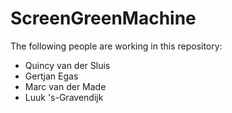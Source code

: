 # ScreenGreenMachine
The following people are working in this repository:
- Quincy van der Sluis
- Gertjan Egas
- Marc van der Made
- Luuk 's-Gravendijk
